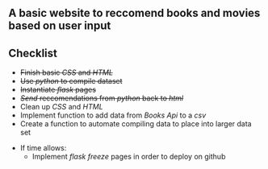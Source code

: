 ## A basic website to reccomend books and movies based on user input

## Checklist
* ~~Finish basic _CSS_ and _HTML_~~
* ~~Use _python_ to compile dataset~~
* ~~Instantiate _flask_ pages~~
* ~~_Send_ reccomendations from _python_ back to _html_~~
* Clean up _CSS_ and _HTML_
* Implement function to add data from _Books Api_ to a _csv_
* Create a function to automate compiling data to place into larger data set
- If time allows: 
    * Implement _flask freeze_ pages in order to deploy on github